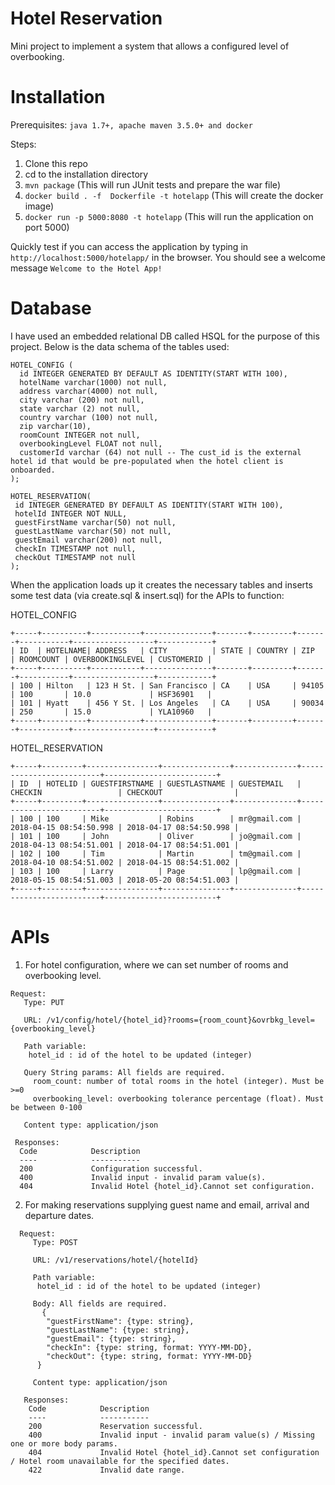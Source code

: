 # Hotel Reservation
Mini project to implement a system that allows a configured level of overbooking.

# Installation
  Prerequisites: `java 1.7+, apache maven 3.5.0+ and docker` 
  
  Steps:
   1. Clone this repo
   2. cd to the installation directory
   3. `mvn package` (This will run JUnit tests and prepare the war file)
   4. `docker build . -f  Dockerfile -t hotelapp` (This will create the docker image)
   5. `docker run -p 5000:8080 -t hotelapp` (This will run the application on port 5000)
   
Quickly test if you can access the application by typing in `http://localhost:5000/hotelapp/` in the browser. You should see a welcome message  `Welcome to the Hotel App!`
   
   
# Database
I have used an embedded relational DB called HSQL for the purpose of this project. Below is the data schema of the tables used:
```
HOTEL_CONFIG (
  id INTEGER GENERATED BY DEFAULT AS IDENTITY(START WITH 100),
  hotelName varchar(1000) not null,
  address varchar(4000) not null,
  city varchar (200) not null,
  state varchar (2) not null,
  country varchar (100) not null,
  zip varchar(10),
  roomCount INTEGER not null,
  overbookingLevel FLOAT not null,
  customerId varchar (64) not null -- The cust_id is the external hotel id that would be pre-populated when the hotel client is onboarded.
);
```
```
HOTEL_RESERVATION(
 id INTEGER GENERATED BY DEFAULT AS IDENTITY(START WITH 100),
 hotelId INTEGER NOT NULL,
 guestFirstName varchar(50) not null,
 guestLastName varchar(50) not null,
 guestEmail varchar(200) not null,
 checkIn TIMESTAMP not null,
 checkOut TIMESTAMP not null
);
```
When the application loads up it creates the necessary tables and inserts some test data (via create.sql & insert.sql) for the APIs to function:

HOTEL_CONFIG
```
+-----+----------+-----------+---------------+-------+---------+-------+-----------+------------------+------------+
| ID  | HOTELNAME| ADDRESS   | CITY          | STATE | COUNTRY | ZIP   | ROOMCOUNT | OVERBOOKINGLEVEL | CUSTOMERID |
+-----+----------+-----------+---------------+-------+---------+-------+-----------+------------------+------------+
| 100 | Hilton   | 123 H St. | San Francisco | CA    | USA     | 94105 | 100       | 10.0             | HSF36901   |
| 101 | Hyatt    | 456 Y St. | Los Angeles   | CA    | USA     | 90034 | 250       | 15.0             | YLA10960   |
+-----+----------+-----------+---------------+-------+---------+-------+-----------+------------------+------------+

```
HOTEL_RESERVATION
```
+-----+---------+----------------+---------------+--------------+-------------------------+-------------------------+
| ID  | HOTELID | GUESTFIRSTNAME | GUESTLASTNAME | GUESTEMAIL   | CHECKIN                 | CHECKOUT                |
+-----+---------+----------------+---------------+--------------+-------------------------+-------------------------+
| 100 | 100     | Mike           | Robins        | mr@gmail.com | 2018-04-15 08:54:50.998 | 2018-04-17 08:54:50.998 |
| 101 | 100     | John           | Oliver        | jo@gmail.com | 2018-04-13 08:54:51.001 | 2018-04-17 08:54:51.001 |
| 102 | 100     | Tim            | Martin        | tm@gmail.com | 2018-04-10 08:54:51.002 | 2018-04-15 08:54:51.002 |
| 103 | 100     | Larry          | Page          | lp@gmail.com | 2018-05-15 08:54:51.003 | 2018-05-20 08:54:51.003 |
+-----+---------+----------------+---------------+--------------+-------------------------+-------------------------+
```

# APIs
1. For hotel configuration, where we can set number of rooms and overbooking level.
  ```
  Request: 
     Type: PUT
     
     URL: /v1/config/hotel/{hotel_id}?rooms={room_count}&ovrbkg_level={overbooking_level}
     
     Path variable:
      hotel_id : id of the hotel to be updated (integer)
     
     Query String params: All fields are required. 
       room_count: number of total rooms in the hotel (integer). Must be >=0
       overbooking_level: overbooking tolerance percentage (float). Must be between 0-100

     Content type: application/json   
     
   Responses:
    Code            Description
    ----            -----------
    200             Configuration successful.
    400             Invalid input - invalid param value(s).
    404             Invalid Hotel {hotel_id}.Cannot set configuration.
  ```   
 
2. For making reservations supplying guest name and email, arrival and departure dates.

```
  Request: 
     Type: POST
     
     URL: /v1/reservations/hotel/{hotelId}
     
     Path variable:
      hotel_id : id of the hotel to be updated (integer)
     
     Body: All fields are required.     
       {
        "guestFirstName": {type: string},
        "guestLastName": {type: string},
        "guestEmail": {type: string},
        "checkIn": {type: string, format: YYYY-MM-DD},
        "checkOut": {type: string, format: YYYY-MM-DD}
      }
      
     Content type: application/json   
     
   Responses:
    Code            Description
    ----            -----------
    200             Reservation successful.
    400             Invalid input - invalid param value(s) / Missing one or more body params. 
    404             Invalid Hotel {hotel_id}.Cannot set configuration / Hotel room unavailable for the specified dates.
    422             Invalid date range. 
  ```   
